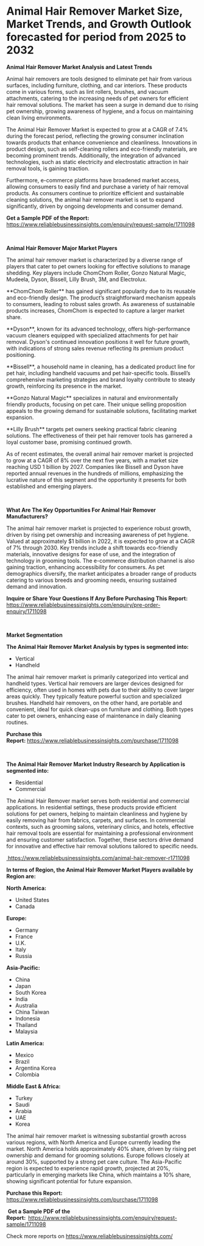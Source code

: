 <p><h1>Animal Hair Remover Market Size, Market Trends, and Growth Outlook forecasted for period from 2025 to 2032</h1></p><p><strong>Animal Hair Remover Market Analysis and Latest Trends</strong></p>
<p><p>Animal hair removers are tools designed to eliminate pet hair from various surfaces, including furniture, clothing, and car interiors. These products come in various forms, such as lint rollers, brushes, and vacuum attachments, catering to the increasing needs of pet owners for efficient hair removal solutions. The market has seen a surge in demand due to rising pet ownership, growing awareness of hygiene, and a focus on maintaining clean living environments.</p><p>The Animal Hair Remover Market is expected to grow at a CAGR of 7.4% during the forecast period, reflecting the growing consumer inclination towards products that enhance convenience and cleanliness. Innovations in product design, such as self-cleaning rollers and eco-friendly materials, are becoming prominent trends. Additionally, the integration of advanced technologies, such as static electricity and electrostatic attraction in hair removal tools, is gaining traction.</p><p>Furthermore, e-commerce platforms have broadened market access, allowing consumers to easily find and purchase a variety of hair removal products. As consumers continue to prioritize efficient and sustainable cleaning solutions, the animal hair remover market is set to expand significantly, driven by ongoing developments and consumer demand.</p></p>
<p><strong>Get a Sample PDF of the Report:&nbsp;</strong> <a href="https://www.reliablebusinessinsights.com/enquiry/request-sample/1711098?utm_campaign=1121&utm_medium=2&utm_source=Github&utm_content=ia&utm_term=10012025&utm_id=animal-hair-remover">https://www.reliablebusinessinsights.com/enquiry/request-sample/1711098</a></p>
<p>&nbsp;</p>
<p><strong>Animal Hair Remover Major Market Players</strong></p>
<p><p>The animal hair remover market is characterized by a diverse range of players that cater to pet owners looking for effective solutions to manage shedding. Key players include ChomChom Roller, Gonzo Natural Magic, Mudeela, Dyson, Bissell, Lilly Brush, 3M, and Electrolux.</p><p>**ChomChom Roller** has gained significant popularity due to its reusable and eco-friendly design. The product’s straightforward mechanism appeals to consumers, leading to robust sales growth. As awareness of sustainable products increases, ChomChom is expected to capture a larger market share.</p><p>**Dyson**, known for its advanced technology, offers high-performance vacuum cleaners equipped with specialized attachments for pet hair removal. Dyson's continued innovation positions it well for future growth, with indications of strong sales revenue reflecting its premium product positioning.</p><p>**Bissell**, a household name in cleaning, has a dedicated product line for pet hair, including handheld vacuums and pet hair-specific tools. Bissell’s comprehensive marketing strategies and brand loyalty contribute to steady growth, reinforcing its presence in the market.</p><p>**Gonzo Natural Magic** specializes in natural and environmentally friendly products, focusing on pet care. Their unique selling proposition appeals to the growing demand for sustainable solutions, facilitating market expansion.</p><p>**Lilly Brush** targets pet owners seeking practical fabric cleaning solutions. The effectiveness of their pet hair remover tools has garnered a loyal customer base, promising continued growth.</p><p>As of recent estimates, the overall animal hair remover market is projected to grow at a CAGR of 8% over the next five years, with a market size reaching USD 1 billion by 2027. Companies like Bissell and Dyson have reported annual revenues in the hundreds of millions, emphasizing the lucrative nature of this segment and the opportunity it presents for both established and emerging players.</p></p>
<p>&nbsp;</p>
<p><strong>What Are The Key Opportunities For Animal Hair Remover Manufacturers?</strong></p>
<p><p>The animal hair remover market is projected to experience robust growth, driven by rising pet ownership and increasing awareness of pet hygiene. Valued at approximately $1 billion in 2022, it is expected to grow at a CAGR of 7% through 2030. Key trends include a shift towards eco-friendly materials, innovative designs for ease of use, and the integration of technology in grooming tools. The e-commerce distribution channel is also gaining traction, enhancing accessibility for consumers. As pet demographics diversify, the market anticipates a broader range of products catering to various breeds and grooming needs, ensuring sustained demand and innovation.</p></p>
<p><strong>Inquire or Share Your Questions If Any Before Purchasing This Report:</strong> <a href="https://www.reliablebusinessinsights.com/enquiry/pre-order-enquiry/1711098?utm_campaign=1121&utm_medium=2&utm_source=Github&utm_content=ia&utm_term=10012025&utm_id=animal-hair-remover">https://www.reliablebusinessinsights.com/enquiry/pre-order-enquiry/1711098</a></p>
<p>&nbsp;</p>
<p><strong>Market Segmentation</strong></p>
<p><strong>The Animal Hair Remover Market Analysis by types is segmented into:</strong></p>
<p><ul><li>Vertical</li><li>Handheld</li></ul></p>
<p><p>The animal hair remover market is primarily categorized into vertical and handheld types. Vertical hair removers are larger devices designed for efficiency, often used in homes with pets due to their ability to cover larger areas quickly. They typically feature powerful suction and specialized brushes. Handheld hair removers, on the other hand, are portable and convenient, ideal for quick clean-ups on furniture and clothing. Both types cater to pet owners, enhancing ease of maintenance in daily cleaning routines.</p></p>
<p><strong>Purchase this Report:&nbsp;</strong><a href="https://www.reliablebusinessinsights.com/purchase/1711098?utm_campaign=1121&utm_medium=2&utm_source=Github&utm_content=ia&utm_term=10012025&utm_id=animal-hair-remover">https://www.reliablebusinessinsights.com/purchase/1711098</a></p>
<p>&nbsp;</p>
<p><strong>The Animal Hair Remover Market Industry Research by Application is segmented into:</strong></p>
<p><ul><li>Residential</li><li>Commercial</li></ul></p>
<p><p>The Animal Hair Remover market serves both residential and commercial applications. In residential settings, these products provide efficient solutions for pet owners, helping to maintain cleanliness and hygiene by easily removing hair from fabrics, carpets, and surfaces. In commercial contexts, such as grooming salons, veterinary clinics, and hotels, effective hair removal tools are essential for maintaining a professional environment and ensuring customer satisfaction. Together, these sectors drive demand for innovative and effective hair removal solutions tailored to specific needs.</p></p>
<p><a href="https://www.reliablebusinessinsights.com/animal-hair-remover-r1711098?utm_campaign=1121&utm_medium=2&utm_source=Github&utm_content=ia&utm_term=10012025&utm_id=animal-hair-remover">&nbsp;https://www.reliablebusinessinsights.com/animal-hair-remover-r1711098</a></p>
<p><strong>In terms of Region, the Animal Hair Remover Market Players available by Region are:</strong></p>
<p>
    <p> <strong> North America: </strong>
        <ul>
            <li>United States</li>
            <li>Canada</li>
        </ul>
        </p> 
    <p> <strong> Europe: </strong>
        <ul>
            <li>Germany</li>
            <li>France</li>
            <li>U.K.</li>
            <li>Italy</li>
            <li>Russia</li>
        </ul>
        </p> 
    <p> <strong> Asia-Pacific: </strong>
        <ul>
            <li>China</li>
            <li>Japan</li>
            <li>South Korea</li>
            <li>India</li>
            <li>Australia</li>
            <li>China Taiwan</li>
            <li>Indonesia</li>
            <li>Thailand</li>
            <li>Malaysia</li>
        </ul>
        </p> 
    <p> <strong> Latin America: </strong>
        <ul>
            <li>Mexico</li>
            <li>Brazil</li>
            <li>Argentina Korea</li>
            <li>Colombia</li>
        </ul>
        </p> 
    <p> <strong> Middle East & Africa: </strong>
        <ul>
            <li>Turkey</li>
            <li>Saudi</li>
            <li>Arabia</li>
            <li>UAE</li>
            <li>Korea</li>
        </ul>
    </p>
    </p>
<p><p>The animal hair remover market is witnessing substantial growth across various regions, with North America and Europe currently leading the market. North America holds approximately 40% share, driven by rising pet ownership and demand for grooming solutions. Europe follows closely at around 30%, supported by a strong pet care culture. The Asia-Pacific region is expected to experience rapid growth, projected at 20%, particularly in emerging markets like China, which maintains a 10% share, showing significant potential for future expansion.</p></p>
<p><strong>Purchase this Report: </strong><a href="https://www.reliablebusinessinsights.com/purchase/1711098?utm_campaign=1121&utm_medium=2&utm_source=Github&utm_content=ia&utm_term=10012025&utm_id=animal-hair-remover">https://www.reliablebusinessinsights.com/purchase/1711098</a></p>
<p>&nbsp;<strong>Get a Sample PDF of the Report:&nbsp;&nbsp;</strong><a href="https://www.reliablebusinessinsights.com/enquiry/request-sample/1711098?utm_campaign=1121&utm_medium=2&utm_source=Github&utm_content=ia&utm_term=10012025&utm_id=animal-hair-remover">https://www.reliablebusinessinsights.com/enquiry/request-sample/1711098</a></p>
<p><strong></strong></p>
<p>Check more reports on <a href="https://www.reliablebusinessinsights.com/?utm_campaign=1121&utm_medium=2&utm_source=Github&utm_content=ia&utm_term=10012025&utm_id=animal-hair-remover">https://www.reliablebusinessinsights.com/</a></p>